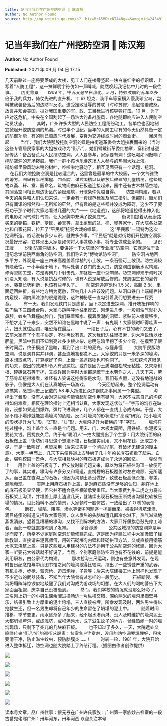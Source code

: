 ```yaml
---
title: 记当年我们在广州挖防空洞 ‖ 陈汉翔
author: No Author Found
source: http://mp.weixin.qq.com/s?__biz=MzA5MDkxNTA4Ng==&amp;mid=2454911442&amp;idx=1&amp;sn=69381e0a87ee22b43014642dd39ae27e&amp;chksm=87a231b3b0d5b8a56aaf6ace1597e922109ca374d4eed2caa12cb034c67b22e18f68055eec85#rd
---
```


# 记当年我们在广州挖防空洞 ‖ 陈汉翔

**Author:** No Author Found

**Published:** 2021 年 09 月 04 日 17:15

几天前路过一座将要落成的大楼，见工人们在楼旁竖起一块白底红字的标识牌，上写着“人防工程”，这一抹鲜明字符仿如一声叫喊，陡然唤起我记忆中儿时的一段往事。      历史背景       1969 年，中苏交恶至白热化。3 月，恃强凌弱的苏军以多倍于我的兵力，倚仗先进的直升机、丅 62 坦克、装甲车等蛮横入侵我珍宝岛，岂料被我装备落后的边防军反杀。遭受挫败耻辱的苏联（时称苏修）高层恼羞成怒，放言并知会美国，拟对我国重要的军、政、工目标进行核导弹打击。10 月，为了应对这危机，中央在全国刮起了一场浩大的备战旋风，各地随即响应进入人民防空动员状态。        其时，广州许多大型的人民防空工程纷纷动工，各单位也因地制宜掀起开挖防空洞的热潮。时过半个世纪，当年的人防工程有的今天仍然具备一定的防御功能，有的则已顺应时代发展，变身为交通线或时尚的商业街。       闻风而起         当年，我们大院那股挖防空洞的风是由街道革委会大姐挟裹而来的（当时这些专管居民家事的大姐被戏称为“街八”），她们臂戴街革委红袖章，穿街过巷逐家传达：备战备荒为人民挖防空洞，人人要参与，家家要有洞！这吆喝如同敲响了挖防空洞的开场锣鼓。我们一群小孩也乐待这场人人参与的热闹大戏上演。        街坊邻里像风动末稍的树叶，哗啦啦地骚动了，相互见面只有一个话题，挖洞。        在我们大院挖防空洞是比较适合的，这里曾是最早的中大校园，一个文气雅致的地方。园里有平房排屋、四合院、洋式围楼以及解放后修建的几座楼房，这些筑物以斋、轩、堂、园命名，筑物间由麻石板道连接起来，园中还有古木林荫空地。其阔落空间相比周边街区的紧密建筑，开挖条件优越自得。      防空洞构建，若以今天的条件和人们认知来说，一定会有一套规范标准及施工指引。但那时，街坊们只有闻讯的愕然和一无所知的茫然，但有趣的是这些都并没成为障碍，这少不了要归功于那个时代大家必看过几遍的大片——《地道战》，这部将地道挖得出神入化的电影如同气球打气筒，让大家胸中充满了挖洞底气。          街坊们提着从泰康路买来的锄镐、铁铲、箩筐、畚箕等，拿出家里的盆、桶、兜等家什，在大院各处空地和自家花园，拉开了“平民版”挖洞大戏的帷幕。        这“平民版”一词特为这次挖洞所造。俗话说有多少认识，就做多少事，“平民版”就是对街坊们开挖防空洞状况最好形容，它体现出大家是如何将大事做成小事，将专业做成业余的。       见识正版         说到防空洞版本，要讲述一下大院里的“专业版”防空洞，它就是位于鲁迅纪念馆前院西南角的防空洞，我们称它为“博物馆防空洞”。        防空洞占地百多平方，外观是一座三四米高覆盖着绿植的小土坡，一条石径可上坡顶。防空洞较有隐蔽性，一小半藏于地下，有两处装了铁门的出入口，防空洞由钢筋水泥构建，修得坚固工整，若是再掏几个射击孔，那就是一座中型碉堡。防空洞修建于何时我们没人知晓，有人说是抗战时修的，也有人说是解放后修的。凭周围生长的灌竹木、藤蔓长势判断，也该有些年头了。      防空洞通道宽约 1.5 米，高超 2 米，里面迂回曲折，有些地方稍为宽敞，容纳几十人应该没问题。从洞口铁门上端栅栏往内窥视，洞内黑漆漆的很是诡秘，这种神秘感一直勾引着我们想要进去一探究竟。        有一天，我们发现铁门只是虚锁，当下决定进去探洞，推开吱扭作响的铁门后下三四级台阶，大家心跳呯呯地往里摸去，刚走进几步，一股闷浊气就扑入鼻腔，蚊虫飞舞撞向脸门，我们踩着积水、摸着发潮的洞壁、紧贴前人缓缓移步，不想才走了十来步，突然不知谁在黑暗中说了一声：有鬼啊！大家顿时吓得哇声一片，扭头就往回跑，唯恐落在最后。          一段日子后，心有不甘的我们又去了，去前大家有了个君子协定，不许再说有鬼。这次我们边往里摸索，边大声说话以壮胆量，黑暗中我们不知划亮过多少根火柴，忽明忽暗里拐了多少个弯，在摸索了很长时间后，终于摸出了黑暗，看到了出口处的亮光。似懂非懂         大院平民版防空洞，说是洞其实并非洞，甚至连地窖都说不上。大家挖的只是一米多深的壕沟，原本想取点巧，打算挖好了沟，上面一盖遮挡物也可称洞了。      谁知挖沟这眼见的功夫，挖出的效果却令人有点尴尬。或许是因为土质潮湿松软无粘性、又夾杂树根、碎砖瓦石等干扰，又或许因为平时大家都是疏于土木劳作之人，几天下来，劳了筋骨却挖得难看，难怪有人笑说这挖得像是水沟。我们有点懵，这没有地道战的影子，倒像是大人们在认真地玩一场游戏。        今天回想起来，整个挖洞运动有点搞笑，感觉同史上记载的 58 年大跃进民众炼钢铁那事同属一个类型。        沟挖出了雏形，没有人会对这些壕沟能否起防空作用有疑问，大家不戒意自己的沟挖得如何难看，相反在理论探讨上还相当认真，大家发现这状似“一”字形的沟存在缺陷，设想如果遇到爆炸，弹片飞进洞来，几个人都在一直线上必成肉串。于是，大家不顾小爆炸就能震塌壕沟的危险，反而对壕沟的形状进行“高深”研究，把小壕沟的形状提升为“L”形、“Z”形、“∪”形，大壕沟提升为错横的“丰”字形。        壕沟在挖过程中，沟上盖什么一直是个问题。用床、门、木板太简陋，用铁板、水泥板又要花大钱。困扰良久后，终于有“聪明人”一拍大腿提出了个主意：用大院街面的麻石板做上盖！街坊们寻思这个想法不错，石板坚实耐用、又不用花钱、还取之不尽，于是一致叫好，点赞采用（后来证实是一个彻头彻尾、有破坏无建设的馊主意）。大家一哄而上，几天下来便将道上安静躺了几十年的长麻石板撬了起来。自此，堪称校园一景色、与大院相互映衬的麻石板道成为了永远的回忆。       戛然而止       用作上盖的石板有了，但安放时新问题又来，原以为将石板往沟顶一放便可了的事，其实难，壕沟有许多分叉和弯道，直楞楞的石板覆盖时左右难顾、无所适从。而已盖在直沟上的石板，也因为沟顶土基没做好，致使石板高低歪扭、参差，漏隙频现。        实际上用麻石板作上盖，是对麻石质没有足够的认知，躺在地上的麻石板虽显坚硬，但它并不适合悬空横架承受重压。当大家费九牛二虎之力将长石板架上沟顶，并堆盖上厚土渣没几天，就陆续出现石板被压断或者沟壁松软被压塌的情况，见此始料不及的情景，大家顿时一脸愕然，一致给出了 O 嘴的表情包。         断石、塌陷、阻滞、渗水等诸多问题逐一扰攘而来，被撬得坑坑洼洼、满目疮痍的街道又招致大家怨责，众人发热的头脑如遭几瓤冷水淋下，热气滋滋地蒸发消散。望着乱糟糟的壕沟，又找不到解决的方法，大家只好偃旗息鼓先停工晾着，而此一晾就直接晾到了发霉。        余音渺渺         公共区域挖的防空洞算是半途而废了，所幸不少家庭防空洞却能修建完成。这是因为挖建过程中大家汲取了经验教训，直接请来泥瓦师傅，用砖石砌壕沟内壁和砖砌拱顶方法，又或直接用钢筋水泥去浇筑上盖。只是这些雇人用建材的方法不适用于公共防空洞的修建，因为大家一听要花大钱话就不好说了。当然，个别家庭修防空洞也有不花钱的，前提是能利用职权，由公家代为构建。        那次挖沟三尺运动，倒也有些意外发现，在现时鲁迅纪念馆与中山图书馆之间的壕沟挖得比较深，挖出了一些锈蚀严重的武器，有机关枪、步枪、驳壳枪、迫击炮弹，子弹等；后来大院建楼工地上同样也发现了不少近似的武器装备，不知当年大院曾有过怎样的一段历史。        石板断裂、壕沟坍塌阵阵惊锣似地敲醒了我们对沟成为游戏场的幻想。在大人们的喝叱警告下大家面面相觑，庆幸自己没被砸到。        然而，我们学校的情况就没那么好彩了，三名刚上初一的小男生课余溜进操场边一片纵横交错、深约两米的壕沟里掏壁寻乐，结果引致上方厚重的泥土垮塌，三人直接被埋，所幸发现及时，两名男生得以抢救生还，但一名男生却将自己年少的生命留在了坍塌的泥土中。        随着时间推移、季节变更，雨水逐渐多了起来，经不起水渗雨淋、没人及时维护的壕沟泥土大都坍塌垮泻，或成浅坑，或积满污水，成了滋生蚊子的地方。曾经热闹一时的壕沟现场，只剩下了突兀的几块麻石板。        也不知过了多久，一天，大院远处又隐隐传来“街八”们的巡街吆喝声：各家各户注意啦，没用的防空洞要填埋好，积水要清干净，防止滋生蚊虫，预防脑膜炎……！        时转一轮，1981 年，大院开始进入整体拆迁，防空洞也随大院踏上了终结行程。（插图由作者创作提供）

![](https://mmbiz.qpic.cn/mmbiz_jpg/PJWG74pLsMZGfIEwjrHvoZS8zqC4H1ibouD3RvqZ1aN0pmAaonK8HpjLGXffND6APMAHzED7r7KEvl2J5WTPibwQ/640)

![](https://mmbiz.qpic.cn/mmbiz_jpg/PJWG74pLsMZGfIEwjrHvoZS8zqC4H1ibogYf1FQvWxy9doDTq0QYJrUZ00aOAAZ67ZV2fJcGKHVng8hPOKibXfRQ/640)

![](https://mmbiz.qpic.cn/mmbiz_jpg/PJWG74pLsMZGfIEwjrHvoZS8zqC4H1iboMAjNoogf9YQDr62OJq5EPtTP9NxWKMyv1hvEZcE86srLMl7KfLx1gQ/640)

![](https://mmbiz.qpic.cn/mmbiz_jpg/PJWG74pLsMZGfIEwjrHvoZS8zqC4H1iboAw2uY9xUhJesLp3HIBVkicj7KMQricHoicph4POqiaiazMia0yWavw5micOFA/640)

![](https://mmbiz.qpic.cn/mmbiz_jpg/PJWG74pLsMZGfIEwjrHvoZS8zqC4H1iborfXGDWRTrEyT6TJO3jgK9JBlAdC5YHLRCshGLbFW2WRl8Mm2DRRbZA/640)

![](https://mmbiz.qpic.cn/mmbiz_jpg/PJWG74pLsMZGfIEwjrHvoZS8zqC4H1iboEv70EVZAK3JKe27ribtH4Q506NFP713ycfyoSgGwQ2SAcLNbvooVtpQ/640)

读本号文章，品广州往事：银元券在广州许氏家族：广州第一家族妙吉祥室的一段古番鬼佬睇广州：卅年河东，卅年河西
欢迎关注本号
